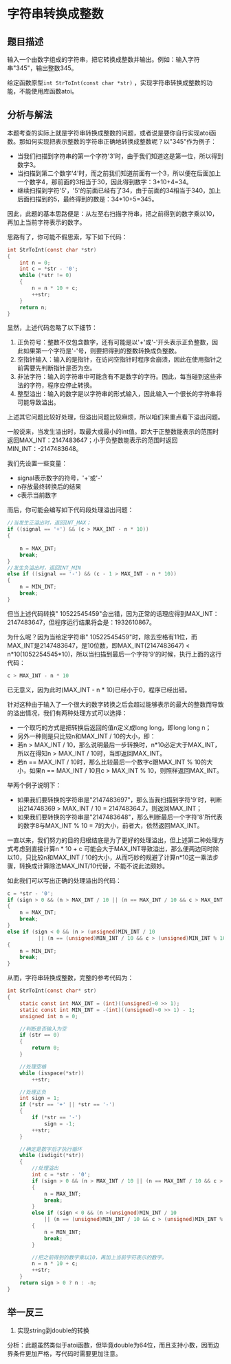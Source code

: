 # 字符串转换成整数

## 题目描述
输入一个由数字组成的字符串，把它转换成整数并输出。例如：输入字符串"345"，输出整数345。

给定函数原型`int StrToInt(const char *str)` ，实现字符串转换成整数的功能，不能使用库函数atoi。

## 分析与解法

本题考查的实际上就是字符串转换成整数的问题，或者说是要你自行实现atoi函数。那如何实现把表示整数的字符串正确地转换成整数呢？以"345"作为例子：
 - 当我们扫描到字符串的第一个字符'3'时，由于我们知道这是第一位，所以得到数字3。
 - 当扫描到第二个数字'4'时，而之前我们知道前面有一个3，所以便在后面加上一个数字4，那前面的3相当于30，因此得到数字：3*10+4=34。
 - 继续扫描到字符'5'，'5'的前面已经有了34，由于前面的34相当于340，加上后面扫描到的5，最终得到的数是：34*10+5=345。

因此，此题的基本思路便是：从左至右扫描字符串，把之前得到的数字乘以10，再加上当前字符表示的数字。  

思路有了，你可能不假思索，写下如下代码：
```c
int StrToInt(const char *str)
{
	int n = 0;
	int c = *str - '0';
	while (*str != 0)
	{
		n = n * 10 + c;
		++str;
	}
	return n;
}
```
显然，上述代码忽略了以下细节：

1. 正负符号：整数不仅包含数字，还有可能是以'+'或'-'开头表示正负整数，因此如果第一个字符是'-'号，则要把得到的整数转换成负整数。  
2. 空指针输入：输入的是指针，在访问空指针时程序会崩溃，因此在使用指针之前需要先判断指针是否为空。  
3. 非法字符：输入的字符串中可能含有不是数字的字符。因此，每当碰到这些非法的字符，程序应停止转换。  
4. 整型溢出：输入的数字是以字符串的形式输入，因此输入一个很长的字符串将可能导致溢出。  

上述其它问题比较好处理，但溢出问题比较麻烦，所以咱们来重点看下溢出问题。

一般说来，当发生溢出时，取最大或最小的int值。即大于正整数能表示的范围时返回MAX_INT：2147483647；小于负整数能表示的范围时返回MIN_INT：-2147483648。

我们先设置一些变量：
 - signal表示数字的符号，'+'或'-'
 - n存放最终转换后的结果
 - c表示当前数字

而后，你可能会编写如下代码段处理溢出问题：
```c
//当发生正溢出时，返回INT_MAX；
if ((signal == '+') && (c > MAX_INT - n * 10))
{
	
	n = MAX_INT;
	break;
}
//发生负溢出时，返回INT_MIN
else if ((signal == '-') && (c - 1 > MAX_INT - n * 10))
{
	n = MIN_INT;
	break;
}
```
但当上述代码转换"    10522545459"会出错，因为正常的话理应得到MAX_INT：2147483647，但程序运行结果将会是：1932610867。

为什么呢？因为当给定字符串"    10522545459"时，除去空格有11位，而MAX_INT是2147483647，是10位数，即MAX_INT(2147483647) < n*10(1052254545\*10)，所以当扫描到最后一个字符‘9’的时候，执行上面的这行代码：
```c
c > MAX_INT - n * 10
```
已无意义，因为此时(MAX_INT - n * 10)已经小于0，程序已经出错。

针对这种由于输入了一个很大的数字转换之后会超过能够表示的最大的整数而导致的溢出情况，我们有两种处理方式可以选择：
 - 一个取巧的方式是把转换后返回的值n定义成long long，即long long n；
 - 另外一种则是只比较n和MAX_INT / 10的大小，即：
- 若n > MAX_INT / 10，那么说明最后一步转换时，n*10必定大于MAX_INT，所以在得知n > MAX_INT / 10时，当即返回MAX_INT。
- 若n == MAX_INT / 10时，那么比较最后一个数字c跟MAX_INT % 10的大小，如果n == MAX_INT / 10且c > MAX_INT % 10，则照样返回MAX_INT。

举两个例子说明下：
 - 如果我们要转换的字符串是"2147483697"，那么当我扫描到字符'9'时，判断出214748369 > MAX_INT / 10 = 214748364.7，则返回MAX_INT；
 - 如果我们要转换的字符串是"2147483648"，那么判断最后一个字符'8'所代表的数字8与MAX_INT % 10 = 7的大小，前者大，依然返回MAX_INT。

一直以来，我们努力的目的归根结底是为了更好的处理溢出，但上述第二种处理方式考虑到直接计算n * 10 + c 可能会大于MAX_INT导致溢出，那么便两边同时除以10，只比较n和MAX_INT / 10的大小，从而巧妙的规避了计算n\*10这一乘法步骤，转换成计算除法MAX_INT/10代替，不能不说此法颇妙。  

如此我们可以写出正确的处理溢出的代码：

```c
c = *str - '0';
if (sign > 0 && (n > MAX_INT / 10 || (n == MAX_INT / 10 && c > MAX_INT % 10)))
{
    n = MAX_INT;
    break;
}
else if (sign < 0 && (n > (unsigned)MIN_INT / 10
          || (n == (unsigned)MIN_INT / 10 && c > (unsigned)MIN_INT % 10)))
{
    n = MIN_INT;
    break;
}
```  
从而，字符串转换成整数，完整的参考代码为：  
```c
int StrToInt(const char* str)
{
	static const int MAX_INT = (int)((unsigned)~0 >> 1);
	static const int MIN_INT = -(int)((unsigned)~0 >> 1) - 1;
	unsigned int n = 0;

	//判断是否输入为空
	if (str == 0)
	{
		return 0;
	}

	//处理空格
	while (isspace(*str))
		++str;

	//处理正负
	int sign = 1;
	if (*str == '+' || *str == '-')
	{
		if (*str == '-')
			sign = -1;
		++str;
	}

	//确定是数字后才执行循环
	while (isdigit(*str))
	{
		//处理溢出
		int c = *str - '0';
		if (sign > 0 && (n > MAX_INT / 10 || (n == MAX_INT / 10 && c > MAX_INT % 10)))
		{
			n = MAX_INT;
			break;
		}
		else if (sign < 0 && (n >(unsigned)MIN_INT / 10
			|| (n == (unsigned)MIN_INT / 10 && c > (unsigned)MIN_INT % 10)))
		{
			n = MIN_INT;
			break;
		}

		//把之前得到的数字乘以10，再加上当前字符表示的数字。
		n = n * 10 + c;
		++str;
	}
	return sign > 0 ? n : -n;
}
```

## 举一反三

1. 实现string到double的转换

分析：此题虽然类似于atoi函数，但毕竟double为64位，而且支持小数，因而边界条件更加严格，写代码时需要更加注意。
